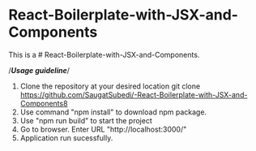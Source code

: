 # React-Boilerplate-with-JSX-and-Components
This is a # React-Boilerplate-with-JSX-and-Components.

/*********Usage guideline*********/

1. Clone the repository at your desired location git clone https://github.com/SaugatSubedi/-React-Boilerplate-with-JSX-and-Components8
2. Use command "npm install" to download npm package.
3. Use "npm run build" to start the project
4. Go to browser. Enter URL "http://localhost:3000/"
5. Application run sucessfully.